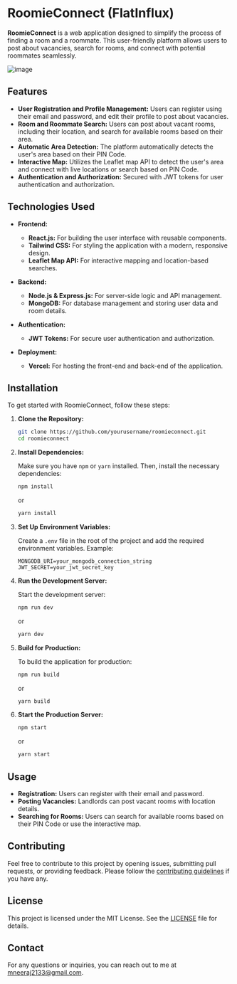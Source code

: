 # RoomieConnect (FlatInflux)

**RoomieConnect** is a web application designed to simplify the process of finding a room and a roommate. This user-friendly platform allows users to post about vacancies, search for rooms, and connect with potential roommates seamlessly.

![image](https://github.com/user-attachments/assets/5c1043f8-fba8-46cb-ad64-f39a818c4c5e)


## Features

- **User Registration and Profile Management:** Users can register using their email and password, and edit their profile to post about vacancies.
- **Room and Roommate Search:** Users can post about vacant rooms, including their location, and search for available rooms based on their area.
- **Automatic Area Detection:** The platform automatically detects the user's area based on their PIN Code.
- **Interactive Map:** Utilizes the Leaflet map API to detect the user's area and connect with live locations or search based on PIN Code.
- **Authentication and Authorization:** Secured with JWT tokens for user authentication and authorization.

## Technologies Used

- **Frontend:**
  - **React.js:** For building the user interface with reusable components.
  - **Tailwind CSS:** For styling the application with a modern, responsive design.
  - **Leaflet Map API:** For interactive mapping and location-based searches.

- **Backend:**
  - **Node.js & Express.js:** For server-side logic and API management.
  - **MongoDB:** For database management and storing user data and room details.

- **Authentication:**
  - **JWT Tokens:** For secure user authentication and authorization.

- **Deployment:**
  - **Vercel:** For hosting the front-end and back-end of the application.

## Installation

To get started with RoomieConnect, follow these steps:

1. **Clone the Repository:**

   ```sh
   git clone https://github.com/yourusername/roomieconnect.git
   cd roomieconnect
   ```

2. **Install Dependencies:**

   Make sure you have `npm` or `yarn` installed. Then, install the necessary dependencies:

   ```sh
   npm install
   ```

   or

   ```sh
   yarn install
   ```

3. **Set Up Environment Variables:**

   Create a `.env` file in the root of the project and add the required environment variables. Example:

   ```
   MONGODB_URI=your_mongodb_connection_string
   JWT_SECRET=your_jwt_secret_key
   ```

4. **Run the Development Server:**

   Start the development server:

   ```sh
   npm run dev
   ```

   or

   ```sh
   yarn dev
   ```

5. **Build for Production:**

   To build the application for production:

   ```sh
   npm run build
   ```

   or

   ```sh
   yarn build
   ```

6. **Start the Production Server:**

   ```sh
   npm start
   ```

   or

   ```sh
   yarn start
   ```

## Usage

- **Registration:** Users can register with their email and password.
- **Posting Vacancies:** Landlords can post vacant rooms with location details.
- **Searching for Rooms:** Users can search for available rooms based on their PIN Code or use the interactive map.

## Contributing

Feel free to contribute to this project by opening issues, submitting pull requests, or providing feedback. Please follow the [contributing guidelines](CONTRIBUTING.md) if you have any.

## License

This project is licensed under the MIT License. See the [LICENSE](LICENSE) file for details.

## Contact

For any questions or inquiries, you can reach out to me at [mneeraj2133@gmail.com](mailto:mneeraj2133@gmail.com).
